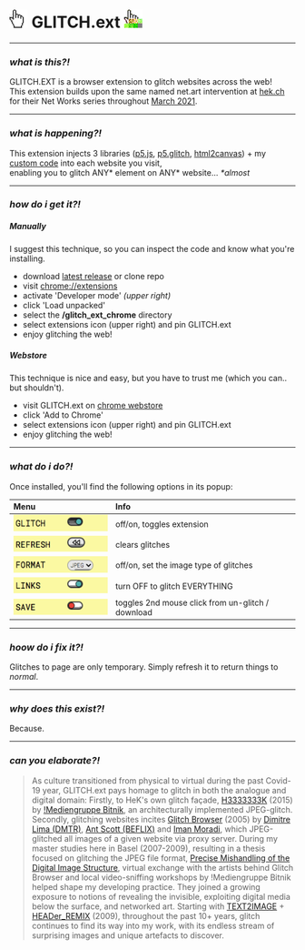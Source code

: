 # <img src="glitch_ext_chrome/assets/cursors/glitch_hand_off.gif"> GLITCH.ext <img src="glitch_ext_chrome/assets/cursors/glitch_hand.gif">  

-----
### *what is this?!*  
GLITCH.EXT is a browser extension to glitch websites across the web!  
This extension builds upon the same named net.art intervention at [hek.ch](https://hek.ch) for their Net Works series throughout [March 2021](https://www.hek.ch/en/program/events-en/event/hek-net-works-ted-davis-glitchext.html). 

-----
### *what is happening?!*  
This extension injects 3 libraries ([p5.js](https://p5js.org/), [p5.glitch](https://p5.glitch.me/), [html2canvas](http://html2canvas.hertzen.com/)) + my [custom code](glitch_ext_chrome/) into each website you visit,  
enabling you to glitch ANY\* element on ANY\* website... *\*almost*
 
-----
### *how do i get it?!*  
##### Manually
I suggest this technique, so you can inspect the code and know what you're installing.  

- download [latest release]() or clone repo  
- visit [chrome://extensions](chrome://extensions)
- activate 'Developer mode' *(upper right)*
- click 'Load unpacked'
- select the **/glitch\_ext\_chrome** directory
- select extensions icon (upper right) and pin GLITCH.ext
- enjoy glitching the web! 

##### Webstore
This technique is nice and easy, but you have to trust me (which you can.. but shouldn't).

- visit GLITCH.ext on [chrome webstore](https://chrome.google.com/webstore/detail/glitchext/ngngpnbcdhonkblmjkognhhdmhkjjhaf?hl=en)
- click 'Add to Chrome' 
- select extensions icon (upper right) and pin GLITCH.ext
- enjoy glitching the web! 

-----
### *what do i do?!*  
Once installed, you'll find the following options in its popup:  

| Menu        |   Info  |
| :------------- |:-----|
| <img src="includes/images/menu_glitch.png">      | off/on, toggles extension |
| <img src="includes/images/menu_refresh.png">      | clears glitches |
| <img src="includes/images/menu_format.png">      | off/on, set the image type of glitches |
| <img src="includes/images/menu_links.png">      | turn OFF to glitch EVERYTHING |
| <img src="includes/images/menu_save.png">      | toggles 2nd mouse click from un-glitch / download |

-----
### *hoow do i fix it?!*  
Glitches to page are only temporary. 
Simply refresh it to return things to *normal*.

-----
### *why does this exist?!*
Because.

-----
### *can you elaborate?!*
> As culture transitioned from physical to virtual during the past Covid-19 year, GLITCH.ext pays homage to glitch in both the analogue and digital domain: Firstly, to HeK's own glitch façade, [H3333333K](https://wwwwwwwwwwwwwwwwwwwwww.bitnik.org/h3333333k/) (2015) by [!Mediengruppe Bitnik](https://wwwwwwwwwwwwwwwwwwwwww.bitnik.org/), an architecturally implemented JPEG-glitch. Secondly, glitching websites incites [Glitch Browser](https://web.archive.org/web/20100104085912/http://glitchbrowser.com/) (2005) by [Dimitre Lima (DMTR)](http://dmtr.org/), [Ant Scott (BEFLIX)](http://beflix.com/) and [Iman Moradi](http://www.organised.info/), which JPEG-glitched all images of a given website via proxy server. During my master studies here in Basel (2007-2009), resulting in a thesis focused on glitching the JPEG file format, [Precise Mishandling of the Digital Image Structure](), virtual exchange with the artists behind Glitch Browser and local video-sniffing workshops by !Mediengruppe Bitnik helped shape my developing practice. They joined a growing exposure to notions of revealing the invisible, exploiting digital media below the surface, and networked art. Starting with [TEXT2IMAGE](https://www.teddavis.org/text2image/) + [HEADer_REMIX](http://ffd8.org/header_remix/) (2009), throughout the past 10+ years, glitch continues to find its way into my work, with its endless stream of surprising images and unique artefacts to discover.